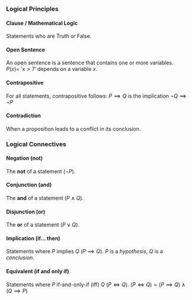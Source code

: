 ### Logical Principles
#### Clause / Mathematical Logic
Statements who are Truth or False.
#### Open Sentence
An open sentence is a sentence that contains one or more variables.
$P(x) = \ 'x \gt 7'$ depends on a variable $x$.
#### Contrapositive
For all statements, contrapositive follows:
$P \implies Q$ is the implication $\neg Q \implies \neg P$
#### Contradiction
When a proposition leads to a conflict in its conclusion.


### Logical Connectives
#### Negation (not)
The **not** of a statement ($\neg P$).
#### Conjunction (and)
The **and** of a statement ($P\wedge Q$).
#### Disjunction (or)
The **or** of a statement ($P\vee Q$).
#### Implication (if... then)
Statements where $P$ implies $Q$ ($P\implies Q$).
$P$ is a *hypothesis*, $Q$ is a *conclusion*.
#### Equivalent (if and only if)
Statements where $P$ if-and-only-if (iff) $Q$ ($P\iff Q$).
$(P \iff Q) = (P \implies Q) \wedge (Q \implies P)$


